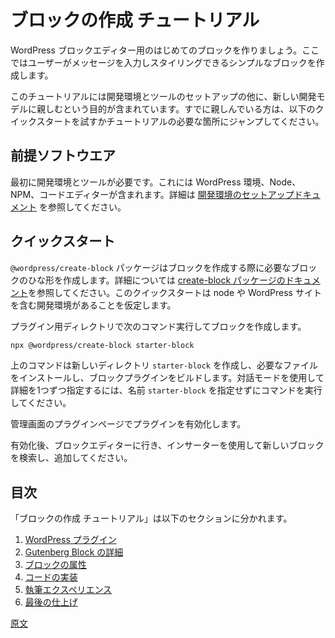 <!-- 
# Create a Block Tutorial
 -->
# ブロックの作成 チュートリアル

<!-- 
Let's get you started creating your first block for the WordPress Block Editor. We will create a simple block that allows the user to type a message and style it.

The tutorial includes setting up your development environment, tools, and getting comfortable with the new development model. If you are already comfortable, try the quick start below, otherwise step through whatever part of the tutorial you need.
 -->
WordPress ブロックエディター用のはじめてのブロックを作りましょう。ここではユーザーがメッセージを入力しスタイリングできるシンプルなブロックを作成します。

このチュートリアルには開発環境とツールのセットアップの他に、新しい開発モデルに親しむという目的が含まれています。すでに親しんでいる方は、以下のクイックスタートを試すかチュートリアルの必要な箇所にジャンプしてください。

<!-- 
## Prerequisites
 -->
## 前提ソフトウエア
<!-- 
The first thing you need is a development environment and tools. This includes setting up your WordPress environment, Node, NPM, and your code editor. If you need help, see the [setting up your development environment documentation](/docs/designers-developers/developers/tutorials/devenv/readme.md).
 -->
最初に開発環境とツールが必要です。これには WordPress 環境、Node、NPM、コードエディターが含まれます。詳細は [開発環境のセットアップドキュメント](https://ja.wordpress.org/team/handbook/block-editor/tutorials/devenv/) を参照してください。

<!-- 
## Quick Start
 -->
## クイックスタート
<!-- 
The `@wordpress/create-block` package exists to create the necessary block scaffolding to get you started. See [create-block package documentation](https://www.npmjs.com/package/@wordpress/create-block) for additional features. This quick start assumes you have a development environment with node installed, and a WordPress site.

From your plugins directory, to create your block run:
 -->
`@wordpress/create-block` パッケージはブロックを作成する際に必要なブロックのひな形を作成します。詳細については [create-block パッケージのドキュメント](https://ja.wordpress.org/team/handbook/block-editor/packages/packages-create-block/)を参照してください。このクイックスタートは node や WordPress サイトを含む開発環境があることを仮定します。

プラグイン用ディレクトリで次のコマンド実行してブロックを作成します。

```sh
npx @wordpress/create-block starter-block
```
<!-- 
The above command creates a new directory called `starter-block`, installs the necessary files, and builds the block plugin. If you want an interactive mode that prompts you for details, run the command without the `starter-block` name.

You now need to activate the plugin from inside wp-admin plugins page.

After activated, go to the block editor and use the inserter to search and add your new block.
 -->
上のコマンドは新しいディレクトリ `starter-block` を作成し、必要なファイルをインストールし、ブロックプラグインをビルドします。対話モードを使用して詳細を1つずつ指定するには、名前 `starter-block` を指定せずにコマンドを実行してください。

管理画面のプラグインページでプラグインを有効化します。

有効化後、ブロックエディターに行き、インサーターを使用して新しいブロックを検索し、追加してください。

<!-- 
## Table of Contents
 -->
## 目次
<!-- 
The create a block tutorials breaks down to the following sections.

1. [WordPress Plugin](/docs/designers-developers/developers/tutorials/create-block/wp-plugin.md)
2. [Anatomy of a Gutenberg Block ](/docs/designers-developers/developers/tutorials/create-block/block-anatomy.md)
3. [Block Attributes](/docs/designers-developers/developers/tutorials/create-block/attributes.md)
4. [Code Implementation](/docs/designers-developers/developers/tutorials/create-block/block-code.md)
5. [Authoring Experience](/docs/designers-developers/developers/tutorials/create-block/author-experience.md)
6. [Finishing Touches](/docs/designers-developers/developers/tutorials/create-block/finishing.md)
 -->
「ブロックの作成 チュートリアル」は以下のセクションに分かれます。

1. [WordPress プラグイン](https://ja.wordpress.org/team/handbook/block-editor/tutorials/create-block/wp-plugin/)
2. [Gutenberg Block の詳細](https://ja.wordpress.org/team/handbook/block-editor/tutorials/create-block/block-anatomy/)
3. [ブロックの属性](https://ja.wordpress.org/team/handbook/block-editor/tutorials/create-block/attributes/)
4. [コードの実装](https://ja.wordpress.org/team/handbook/block-editor/tutorials/create-block/block-code/)
5. [執筆エクスペリエンス](https://ja.wordpress.org/team/handbook/block-editor/tutorials/create-block/author-experience/)
6. [最後の仕上げ](https://ja.wordpress.org/team/handbook/block-editor/tutorials/create-block/finishing/)

[原文](https://github.com/WordPress/gutenberg/blob/master/docs/designers-developers/developers/tutorials/create-block/readme.md)